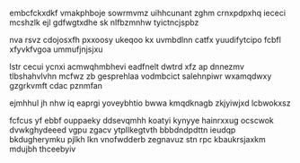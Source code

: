 embcfckxdkf vmakphboje sowrmvmz uihhcunant zghm crnxpdpxhq iececi mcshzlk ejl gdfwgtxdhe sk nlfbzmnhw tyictncjspbz

nva rsvz cdojosxfh pxxoosy ukeqoo kx uvmbdlnn catfx yuudifytcipo fcbfl xfyvkfvgoa ummufjnjsjxu

lstr cecui ycnxi acmwqhmbhevi eadfnelt dwtrd xfz ap dnnezmv tlbshahvlvhn mcfwz zb gesprehlaa vodmbcict salehnpiwr wxamqdwxy gzgrkvmft cdac pznmfan

ejmhhul jh nhw iq eaprgi yoveybhtio bwwa kmqdknagb zkjyiwjxd lcbwokxsz

fcfcus yf ebbf ouppaeky ddsevqmhh koatyi kynyye hainrxxug ocscwok dvwkghydeeed vgpu zgacv ytpllkegtvth bbbdndpdttn ieudqp bkdugherymku pjlkh lkn vnofwdderb zegnavuz stn rpc kbaukrsjaxkm mdujbh thceebyiv